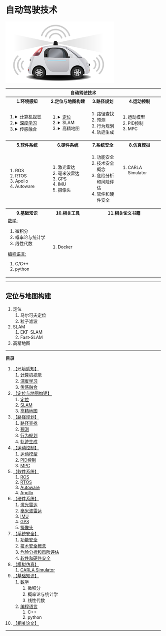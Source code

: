 # 自动驾驶技术

<p align="left" ><img height="200" src="/imgs/selfdriving.png"/></p>

<table>
<tr><th colspan="4">自动驾驶技术</th></tr>
<tr><th width="250">1.环境感知</th><th width="250">2.定位与地图构建</th><th width="250">3.路径规划</th><th width="250">4.运动控制</th></tr>
<tr>
<td><ol>
    <li><details>
    <summary><a href="#cv">计算机视觉</a></summary><p><ol>
    <li>相机标定</li>
    <li>梯度和颜色空间</li>
    <li>深度学习和计算机视觉</li>
    <li>支持向量机</li>
    <li>决策树</li>
    <li>目标检测</li>
    <li><i>车道寻找项目</i></li>
    <li><i>车辆检测和追踪项目</i></li></ol></p>
    </details></li>
    <li><details>
    <summary><a href="#dl">深度学习</a></summary><p><ol>
    <li>神经网络基础</li>
    <li>线性回归</li>
    <li>线性分类</li>
    <li>深度神经网络</li>
    <li>卷积神经网络</li>
    <li>TensorFlow</li>
    <li>LeNet</li>
    <li>Keras</li>
    </ol></p>
    </details></li>
    <li><details> 
    <summary>传感融合</summary><p><ol>
    <li></li>
    <li></li></ol></p>
    </details></li>
    </ol>
    </td>    
<td><ol>
    <li><details>
    <summary><a href="#loc">定位</a></summary><p><ol>
    <li>马尔可夫定位</li>
    <li>粒子滤波</li></ol></p>
    </details></li>
    <li><details>
    <summary>SLAM</summary><p><ol>
    <li>EKF-SLAM</li>
    <li>Fast-SLAM</li></ol></p>
    </details></li>
    <li><details> 
    <summary>高精地图</summary><p><ol>
    <li></li>
    <li></li></ol></p>
    </details></li>
    </ol>
    </td>
<td><ol><li>路径查找</li><li>预测</li><li>行为规划</li><li>轨迹生成</li></ol></td>
<td><ol><li>运动模型</li><li>PID控制</li><li>MPC</li></ol></td>

</tr>
<tr><th width="250">5.软件系统</th><th width="250">6.硬件系统</th><th width="250">7.系统安全</th><th width="250">8.仿真模拟</th></tr>
<tr>
<td><ol><li>ROS</li><li>RTOS</li><li>Apollo</li><li>Autoware</li></ol></td>
<td><ol><li>激光雷达</li><li>毫米波雷达</li><li>GPS</li><li>IMU</li><li>摄像头</li></ol></td>
<td><ol><li>功能安全</li><li>技术安全概念</li><li>危险分析和风险评估</li><li>软件和硬件安全</li></ol></td>
<td><ol><li>CARLA Simulator</li></ol><img height="50"/></td>
</tr>

</tr>
<tr><th width="250">9.基础知识</th><th width="250">10.相关工具</th><th width="500" colspan="2">11.相关论文书籍</th></tr>
<tr>
<td><u>数学:</u><ol><li>微积分</li><li>概率论与统计学</li><li>线性代数</li></ol>
    <u>编程语言:</u><ol><li>C/C++</li><li>python</li></ol></td>
    <td><ol><li>Docker</li></ol></td>
    <td colspan="2"></td>

</tr>

</table>

----------



## 定位与地图构建
1. 定位<a id="loc"></a>
   1. 马尔可夫定位
   2. 粒子滤波
2. SLAM
   1. EKF-SLAM
   2. Fast-SLAM
3. 高精地图

-----------

**目录**
1. [【环境感知】](#perception)
   1. [计算机视觉](#cv)
   2. [深度学习](#deepl)
   3. [传感融合](#fusion)
2. [【定位与地图构建】](#lm)
   1. [定位](#localization)
   2. [SLAM](#slam)
   3. [高精地图](#hdmap)
3. [【路径规划】](#pathplan)
   1. [路径查找](#)
   2. [预测](#)
   3. [行为规划](#)
   4. [轨迹生成](#)
4. [【运动控制】](#motioncontrol)
   1. [运动模型](#model)
   2. [PID控制](#pid)
   3. [MPC](#mpc)
5. [【软件系统】](#software)
   1. [ROS](#ros)
   2. [RTOS](#rtos)
   3. [Autoware](#)
   4. [Apollo](#apollo)
6. [【硬件系统】](#hardware)
   1. [激光雷达](#)
   2. [毫米波雷达](#)
   3. [IMU](#)
   4. [GPS](#)
   5. [摄像头](#)
7. [【系统安全】](#safety)
   1. [功能安全](#)
   2. [技术安全概念](#)
   3. [危险分析和风险评估](#)
   4. [软件和硬件安全](#)
8. [【模拟仿真】](#simulator)
   1. [CARLA Simulator](#carla)
9. [【基础知识】](#basics)
   1. [数学](#math)
      1. 微积分
      2. 概率论与统计学
      3. 线性代数
   2. [编程语言](#prolan)
      1. C++
      2. python
10. [【相关论文】](#paper)
     
    

---------------------



